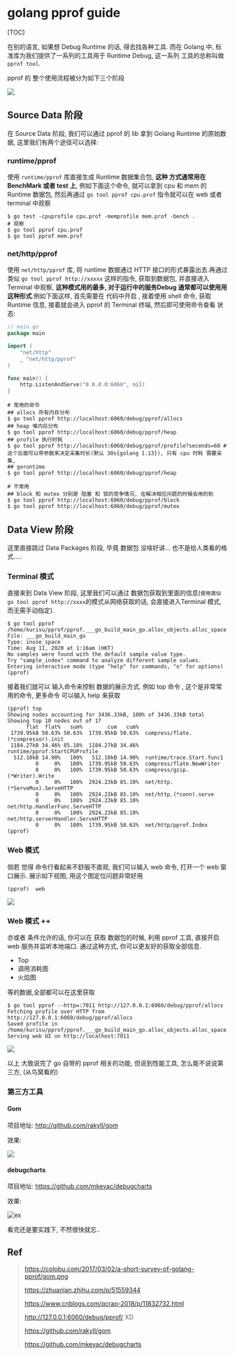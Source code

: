 # golang pprof guide

[TOC]

在别的语言,  如果想 Debug Runtime  的话, 得去找各种工具. 而在 Golang 中, 标准库为我们提供了一系列的工具用于 Runtime Debug, 这一系列 工具的总称叫做 `pprof tool`. 

pprof 的 整个使用流程被分为如下三个阶段

![](./assets/pprof1Data.png)

## Source Data 阶段

在 Source Data 阶段, 我们可以通过 pprof 的 lib 拿到 Golang Runtime 的原始数据, 这里我们有两个途径可以选择:

### runtime/pprof

使用 `runtime/pprof` 库直接生成 Runtime 数据集合包, **这种 方式通常用在 BenchMark 或者 test 上**, 例如下面这个命令, 就可以拿到 cpu 和 mem 的 Runtime 数据包, 然后再通过 `go tool pprof cpu.prof` 指令就可以在 web 或者 terminal 中观察

```shell
$ go test -cpuprofile cpu.prof -memprofile mem.prof -bench .
# 观察
$ go tool pprof cpu.prof
$ go tool pprof mem.prof
```

### net/http/pprof

使用 `net/http/pprof` 库, 将 runtime 数据通过 HTTP 接口的形式暴露出去.再通过类似 `go tool pprof http://xxxxx` 这样的指令, 获取到数据包, 并直接进入 Terminal 中观察, **这种模式用的最多, 对于运行中的服务Debug 通常都可以使用用这种形式**.例如下面这样, 首先需要在 代码中开启 , 接着使用 shell 命令, 获取 Runtime 信息, 接着就会进入 pprof 的 Terminal 终端, 然后即可使用命令查看 状态:

```go
// main.go
package main

import (
	"net/http"
	_ "net/http/pprof"
)

func main() {
	http.ListenAndServe("0.0.0.0:6060", nil)
}
```

```shell
# 常用的命令
## allocs 所有内存分布
$ go tool pprof http://localhost:6060/debug/pprof/allocs
## heap 堆内存分布
$ go tool pprof http://localhost:6060/debug/pprof/heap
## profile 执行时耗
$ go tool pprof http://localhost:6060/debug/pprof/profile?secends=60 # 这个后面可以带参数来决定采集时长(默认 30s{golang 1.13}), 只有 cpu 时耗 需要采集, 
## goruntime
$ go tool pprof http://localhost:6060/debug/pprof/heap

# 不常用
## block 和 mutex 分别是 阻塞 和 锁的竞争情况, 在解决相应问题的时候会用的到
$ go tool pprof http://localhost:6060/debug/pprof/block 
$ go tool pprof http://localhost:6060/debug/pprof/mutex
```

## Data View 阶段

这里直接跳过 Data Packages 阶段, 毕竟 数据包 没啥好讲... 也不是给人类看的格式.....

### Terminal 模式

直接来到 Data View 阶段, 这里我们可以通过 数据包获取到里面的信息(`使用类似 go tool pprof http://xxxx`的模式从网络获取的话, 会直接进入Terminal 模式, 而无需手动指定).

```shell
$ go tool pprof /home/kurisu/pprof/pprof.___go_build_main_go.alloc_objects.alloc_space.inuse_objects.inuse_space.004.pb.gz                                      
File: ___go_build_main_go
Type: inuse_space
Time: Aug 11, 2020 at 1:16am (HKT)
No samples were found with the default sample value type.
Try "sample_index" command to analyze different sample values.
Entering interactive mode (type "help" for commands, "o" for options)
(pprof) 

```

接着我们就可以 输入命令来控制 数据的展示方式.  例如 top 命令 , 这个是非常常用的命令, 更多命令 可以输入 help 来获取

```shell
(pprof) top
Showing nodes accounting for 3436.33kB, 100% of 3436.33kB total
Showing top 10 nodes out of 17
      flat  flat%   sum%        cum   cum%
 1739.95kB 50.63% 50.63%  1739.95kB 50.63%  compress/flate.(*compressor).init
 1184.27kB 34.46% 85.10%  1184.27kB 34.46%  runtime/pprof.StartCPUProfile
  512.10kB 14.90%   100%   512.10kB 14.90%  runtime/trace.Start.func1
         0     0%   100%  1739.95kB 50.63%  compress/flate.NewWriter
         0     0%   100%  1739.95kB 50.63%  compress/gzip.(*Writer).Write
         0     0%   100%  2924.23kB 85.10%  net/http.(*ServeMux).ServeHTTP
         0     0%   100%  2924.23kB 85.10%  net/http.(*conn).serve
         0     0%   100%  2924.23kB 85.10%  net/http.HandlerFunc.ServeHTTP
         0     0%   100%  2924.23kB 85.10%  net/http.serverHandler.ServeHTTP
         0     0%   100%  1739.95kB 50.63%  net/http/pprof.Index
(pprof) 
```

### Web 模式

倘若 觉得 命令行看起来不舒服不直观, 我们可以输入 web 命令, 打开一个 web 窗口展示. 展示如下视图, 用这个图定位问题非常好用

```shell
(pprof)  web
```

![](./assets/pprof2memGraph.png)

### Web 模式 ++

亦或者 条件允许的话, 你可以在 获取 数据包的时候, 利用 pprof 工具, 直接开启 web 服务并监听本地端口. 通过这种方式, 你可以更友好的获取全部信息. 

* Top
* 调用消耗图
* 火焰图

等的数据,全部都可以在这里获取

```shell
$ go tool pprof --http=:7011 http://127.0.0.1:6060/debug/pprof/allocs
Fetching profile over HTTP from http://127.0.0.1:6060/debug/pprof/allocs
Saved profile in /home/kurisu/pprof/pprof.___go_build_main_go.alloc_objects.alloc_space.inuse_objects.inuse_space.007.pb.gz
Serving web UI on http://localhost:7011
```

![](./assets/pprof3memFlamegraph.png)

以上 大致说完了 go 自带的 pprof 相关的功能, 但说到性能工具, 怎么能不说说第三方, (从鸟窝看的)

### 第三方工具

#### Gom

项目地址: http://github.com/rakyll/gom

效果: 

![](./assets/pprof4Gom.png)

#### debugcharts

项目地址: https://github.com/mkevac/debugcharts

效果: 

![ex](https://github.com/mkevac/debugcharts/raw/master/example/screenshot.png)

看完还是要实践下, 不然很快就忘..

## Ref

> https://colobu.com/2017/03/02/a-short-survey-of-golang-pprof/gom.png
>
> https://zhuanlan.zhihu.com/p/51559344
>
> https://www.cnblogs.com/qcrao-2018/p/11832732.html
>
> http://127.0.0.1:6060/debug/pprof/ XD
>
> https://github.com/rakyll/gom
>
> https://github.com/mkevac/debugcharts

